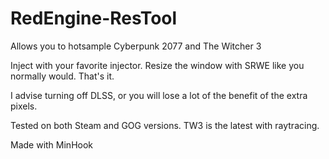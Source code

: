 # RedEngine-ResTool
Allows you to hotsample Cyberpunk 2077 and The Witcher 3

Inject with your favorite injector. Resize the window with SRWE like you normally would. That's it.

I advise turning off DLSS, or you will lose a lot of the benefit of the extra pixels.

Tested on both Steam and GOG versions. TW3 is the latest with raytracing.

Made with MinHook
